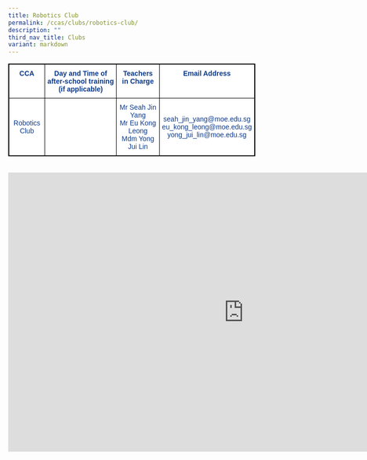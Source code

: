 ```yaml
---
title: Robotics Club
permalink: /ccas/clubs/robotics-club/
description: ""
third_nav_title: Clubs
variant: markdown
---
```

<style type="text/css">
.tg  {border-collapse:collapse;border-spacing:0;}
.tg td{border-color:black;border-style:solid;border-width:1px;font-family:Arial, sans-serif;font-size:14px;
  overflow:hidden;padding:10px 5px;word-break:normal;}
.tg th{border-color:black;border-style:solid;border-width:1px;font-family:Arial, sans-serif;font-size:14px;
  font-weight:normal;overflow:hidden;padding:10px 5px;word-break:normal;}
.tg .tg-m9di{background-color:#FFF;color:#0C3989;text-align:center;vertical-align:middle}
.tg .tg-pg9x{background-color:#FFF;color:#0C3989;font-weight:bold;text-align:center;vertical-align:top}
</style>
<table class="tg" style="border: 1px solid black">
<thead>
  <tr style="border: 1px solid black">
    <th class="tg-pg9x" style="border: 1px solid black">CCA</th>
    <th class="tg-pg9x" style="border: 1px solid black">Day and Time of after-school training (if applicable)</th>
    <th class="tg-pg9x" style="border: 1px solid black">Teachers in Charge</th>
    <th class="tg-pg9x" style="border: 1px solid black">Email Address</th>
  </tr>
</thead>
<tbody>
  <tr style="border: 1px solid black">
    <td class="tg-m9di" style="border: 1px solid black">Robotics Club</td>
    <td class="tg-m9di" style="border: 1px solid black"></td>
    <td class="tg-m9di" style="border: 1px solid black">Mr Seah Jin Yang<br>Mr Eu Kong Leong<br>Mdm Yong Jui Lin<br></td>
    <td class="tg-m9di" style="border: 1px solid black">seah_jin_yang@moe.edu.sg<br>eu_kong_leong@moe.edu.sg<br>yong_jui_lin@moe.edu.sg</td>
  </tr>
</tbody>
</table><br>


<iframe allowfullscreen="true" height="569" width="960" frameborder="0" src="https://docs.google.com/presentation/d/e/2PACX-1vS4S4l26CG5q01OwO39I85LdJp60x7MgiVXSZL2wAndjG6F3RaSoIp_Mu4iu88860M03bCDFzeq-3CV/embed?start=false&amp;loop=false&amp;delayms=3000"></iframe>
